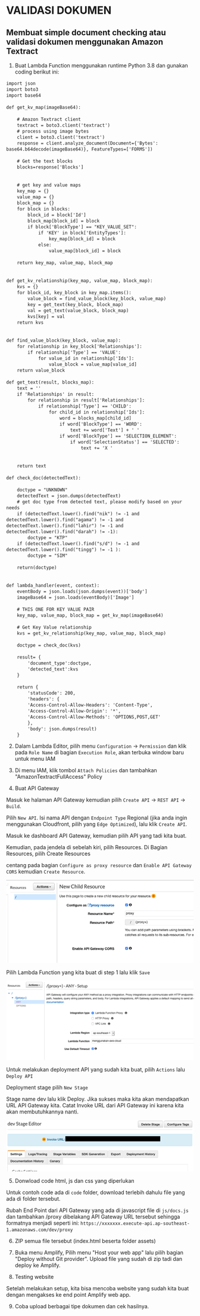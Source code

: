 # VALIDASI DOKUMEN
## Membuat simple document checking atau validasi dokumen menggunakan Amazon Textract

1. Buat Lambda Function menggunakan runtime Python 3.8 dan gunakan coding berikut ini:

```
import json
import boto3
import base64

def get_kv_map(imageBase64):
    
    # Amazon Textract client
    textract = boto3.client('textract')
    # process using image bytes
    client = boto3.client('textract')
    response = client.analyze_document(Document={'Bytes': base64.b64decode(imageBase64)}, FeatureTypes=['FORMS'])

    # Get the text blocks
    blocks=response['Blocks']
    

    # get key and value maps
    key_map = {}
    value_map = {}
    block_map = {}
    for block in blocks:
        block_id = block['Id']
        block_map[block_id] = block
        if block['BlockType'] == "KEY_VALUE_SET":
            if 'KEY' in block['EntityTypes']:
                key_map[block_id] = block
            else:
                value_map[block_id] = block

    return key_map, value_map, block_map


def get_kv_relationship(key_map, value_map, block_map):
    kvs = {}
    for block_id, key_block in key_map.items():
        value_block = find_value_block(key_block, value_map)
        key = get_text(key_block, block_map)
        val = get_text(value_block, block_map)
        kvs[key] = val
    return kvs
    

def find_value_block(key_block, value_map):
    for relationship in key_block['Relationships']:
        if relationship['Type'] == 'VALUE':
            for value_id in relationship['Ids']:
                value_block = value_map[value_id]
    return value_block

def get_text(result, blocks_map):
    text = ''
    if 'Relationships' in result:
        for relationship in result['Relationships']:
            if relationship['Type'] == 'CHILD':
                for child_id in relationship['Ids']:
                    word = blocks_map[child_id]
                    if word['BlockType'] == 'WORD':
                        text += word['Text'] + ' '
                    if word['BlockType'] == 'SELECTION_ELEMENT':
                        if word['SelectionStatus'] == 'SELECTED':
                            text += 'X '    

                                
    return text
    
def check_doc(detectedText):
    
    doctype = "UNKNOWN"
    detectedText = json.dumps(detectedText)
    # get doc type from detected text, please modify based on your needs
    if (detectedText.lower().find("nik") != -1 and detectedText.lower().find("agama") != -1 and detectedText.lower().find("lahir") != -1 and detectedText.lower().find("darah") != -1):
        doctype = "KTP"
    if (detectedText.lower().find("s/d") != -1 and detectedText.lower().find("tingg") != -1 ):
        doctype = "SIM"
    
    return(doctype)
        

def lambda_handler(event, context):
    eventBody = json.loads(json.dumps(event))['body']
    imageBase64 = json.loads(eventBody)['Image']

    # THIS ONE FOR KEY VALUE PAIR
    key_map, value_map, block_map = get_kv_map(imageBase64)

    # Get Key Value relationship
    kvs = get_kv_relationship(key_map, value_map, block_map)
    
    doctype = check_doc(kvs)
    
    result= {
        'document_type':doctype,
        'detected_text':kvs
    }
    
    return {
        'statusCode': 200,
        'headers': {
        'Access-Control-Allow-Headers': 'Content-Type',
        'Access-Control-Allow-Origin': '*',
        'Access-Control-Allow-Methods': 'OPTIONS,POST,GET'
        },
        'body': json.dumps(result)
    }

```

2. Dalam Lambda Editor, pilih menu `Configuration` -> `Permission` dan klik pada `Role Name` di bagian `Execution Role`, akan terbuka window baru untuk menu IAM

3. Di menu IAM, klik tombol `Attach Policies` dan tambahkan "AmazonTextractFullAccess" Policy

4. Buat API Gateway

Masuk ke halaman API Gateway kemudian pilih `Create API` -> `REST API` -> `Build`. 

Pilih `New API`. Isi nama API dengan `Endpoint Type` Regional (jika anda ingin menggunakan Cloudfront, pilih yang `Edge Optimized`), lalu klik `Create API`. 

Masuk ke dashboard API Gateway, kemudian pilih API yang tadi kita buat. 

Kemudian, pada jendela di sebelah kiri, pilih Resources. Di Bagian Resources, pilih Create Resources

centang pada bagian `Configure as proxy resource` dan `Enable API Gateway CORS` kemudian `Create Resource`. 

![API](img/apiname.png "API")

Pilih Lambda Function yang kita buat di step 1 lalu klik `Save`

![API](img/lambda.png "API")

Untuk melakukan deployment API yang sudah kita buat, pilih `Actions` lalu `Deploy API`

Deployment stage pilih `New Stage`

Stage name dev lalu klik Deploy. Jika sukses maka kita akan mendapatkan URL API Gateway kita. Catat Invoke URL dari API Gateway ini karena kita akan membutuhkannya nanti.

![API](img/deploy.png "API")

5. Donwload code html, js dan css yang diperlukan

Untuk contoh code ada di `code` folder, download terlebih dahulu file yang ada di folder tersebut.

Rubah End Point dari API Gateway yang ada di javascript file di `js/docs.js` dan tambahkan /proxy dibelakang API Gateway URL tersebut sehingga formatnya menjadi seperti ini: `https://xxxxxxx.execute-api.ap-southeast-1.amazonaws.com/dev/proxy`

6. ZIP semua file tersebut (index.html beserta folder assets)

7. Buka menu Amplify, Pilih menu "Host your web app" lalu pilih bagian "Deploy without Git provider". Upload file yang sudah di zip tadi dan deploy ke Amplify.

8. Testing website

Setelah melakukan setup, kita bisa mencoba website yang sudah kita buat dengan mengakses ke end point Amplify web app.

9. Coba upload berbagai tipe dokumen dan cek hasilnya.
